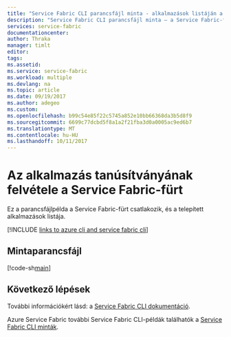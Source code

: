 ```yaml
---
title: "Service Fabric CLI parancsfájl minta - alkalmazások listáján a fürtön"
description: "Service Fabric CLI parancsfájl minta – a Service Fabric-fürtök kiépítése alkalmazások felsorolása."
services: service-fabric
documentationcenter: 
author: Thraka
manager: timlt
editor: 
tags: 
ms.assetid: 
ms.service: service-fabric
ms.workload: multiple
ms.devlang: na
ms.topic: article
ms.date: 09/19/2017
ms.author: adegeo
ms.custom: 
ms.openlocfilehash: b99c54e85f22c5745a852e10bb66368da3b5d8f9
ms.sourcegitcommit: 6699c77dcbd5f8a1a2f21fba3d0a0005ac9ed6b7
ms.translationtype: MT
ms.contentlocale: hu-HU
ms.lasthandoff: 10/11/2017
---
```

# <a name="add-an-application-certificate-to-a-service-fabric-cluster"></a>Az alkalmazás tanúsítványának felvétele a Service Fabric-fürt

Ez a parancsfájlpélda a Service Fabric-fürt csatlakozik, és a telepített alkalmazások listája.

[!INCLUDE [links to azure cli and service fabric cli](../../../includes/service-fabric-sfctl.md)]

## <a name="sample-script"></a>Mintaparancsfájl

[!code-sh[main](../../../cli_scripts/service-fabric/list-application/list-application.sh "List provisioned applications from a cluster")]

## <a name="next-steps"></a>Következő lépések

További információkért lásd: a [Service Fabric CLI dokumentáció](../service-fabric-cli.md).

Azure Service Fabric további Service Fabric CLI-példák találhatók a [Service Fabric CLI minták](../samples-cli.md).
